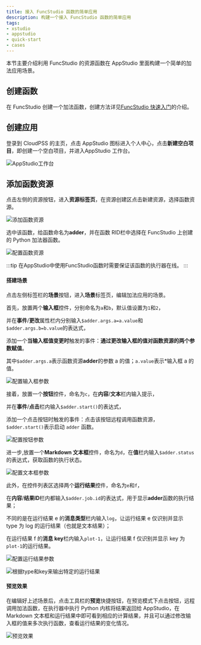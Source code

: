 ```yaml
---
title: 接入 FuncStudio 函数的简单应用
description: 构建一个接入 FuncStudio 函数的简单应用
tags:
- xstudio
- appstudio
- quick-start
- cases
---
```



本节主要介绍利用 FuncStudio 的资源函数在 AppStudio 里面构建一个简单的加法应用场景。

## 创建函数

在 FuncStudio 创建一个加法函数，创建方法详见[FuncStudio 快速入门](../../../30-funcstudio/40-quick-start/10-create-python-function/index.md)的介绍。

## 创建应用

登录到 CloudPSS 的主页，点击 AppStudio 图标进入个人中心，点击**新建空白项目**，即创建一个空白项目，并进入AppStudio 工作台。

![AppStudio工作台](./AppStudio工作台.png "AppStudio工作台")

## 添加函数资源

点击左侧的资源按钮，进入**资源标签页**，在资源创建区点击新建资源，选择函数资源。

![添加函数资源](./添加函数资源.png "添加函数资源")

选中该函数，给函数命名为**adder**，并在函数 RID栏中选择在 FuncStudio 上创建的 Python 加法器函数。

![配置函数资源](./配置函数资源.png "配置函数资源")

:::tip
在AppStudio中使用FuncStudio函数时需要保证该函数的执行器在线。
:::

#### 搭建场景

点击左侧标签栏的**场景**按钮，进入**场景**标签页，编辑加法应用的场景。

首先，放置两个**输入框**控件，分别命名为`a`和`b`，默认值设置为`1`和`2`，

并在**事件**/**更改**属性栏内分别输入`$adder.args.a=a.value`和`$adder.args.b=b.value`的表达式，

添加一个**当输入框值变更时**触发的事件：**通过更改输入框的值对函数资源的两个参数赋值**。

其中`$adder.args.a`表示函数资源**adder**的参数 a 的值；`a.value`表示*输入框 a 的值。

![配置输入框参数](./配置输入框参数.png "配置输入框参数")

接着，放置一个**按钮**控件，命名为`c`，在**内容**/**文本**栏内输入提示，

并在**事件**/**点击**栏内输入`$adder.start()`的表达式，

添加一个点击按钮时触发的事件：点击该按钮远程调用函数资源，`$adder.start()`表示启动 `adder` 函数。

![配置按钮参数](./配置按钮参数4.png "配置按钮参数")

进一步,放置一个**Markdown 文本框**控件，命名为`d`，在**值**栏内输入`$adder.status`的表达式，获取函数的执行状态。

![配置文本框参数](./配置文本框参数4.png "配置文本框参数")

此外，在控件列表区选择两个**运行结果**控件，命名为`e`和`f`，

在**内容**/**结果ID**栏内都输入`$adder.job.id`的表达式，用于显示**adder**函数的执行结果；

不同的是在运行结果 e 的**消息类型**栏内输入`log`，让运行结果 e 仅识别并显示 type 为 log 的运行结果（也就是文本结果）；

在运行结果 f 的**消息 key**栏内输入`plot-1`，让运行结果 f 仅识别并显示 key 为`plot-1`的运行结果。

![配置运行结果参数](./1.png)

![根据type和key来输出特定的运行结果](./2.png)

#### 预览效果

在编辑好上述场景后，点击工具栏的**预览**快捷按钮，在预览模式下点击按钮，远程调用加法函数，在执行器中执行 Python 内核将结果返回给 AppStudio，在 Markdown 文本框和运行结果中即可看到相应的计算结果，并且可以通过修改输入框的值来多次执行函数，查看运行结果的变化情况。

![预览效果](./预览效果4.png "预览效果")

